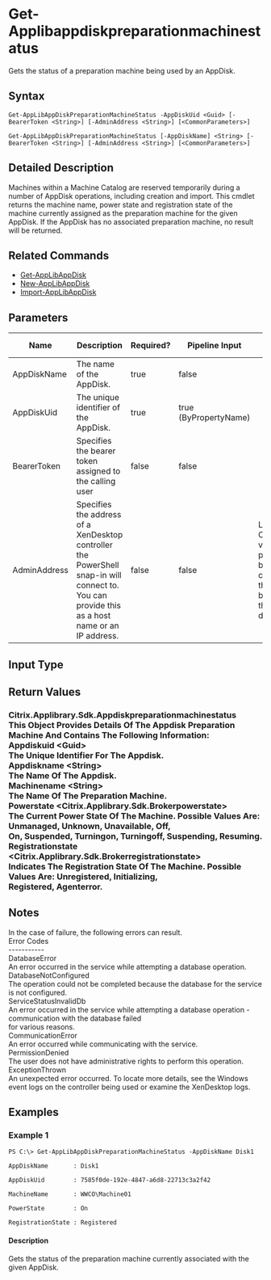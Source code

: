 ﻿
# Get-Applibappdiskpreparationmachinestatus
Gets the status of a preparation machine being used by an AppDisk.
## Syntax
```
Get-AppLibAppDiskPreparationMachineStatus -AppDiskUid <Guid> [-BearerToken <String>] [-AdminAddress <String>] [<CommonParameters>]

Get-AppLibAppDiskPreparationMachineStatus [-AppDiskName] <String> [-BearerToken <String>] [-AdminAddress <String>] [<CommonParameters>]
```
## Detailed Description
Machines within a Machine Catalog are reserved temporarily during a number of AppDisk operations, including creation and import. This cmdlet returns the machine name, power state and registration state of the machine currently assigned as the preparation machine for the given AppDisk. If the AppDisk has no associated preparation machine, no result will be returned.


## Related Commands

* [Get-AppLibAppDisk](./Get-AppLibAppDisk/)
* [New-AppLibAppDisk](./New-AppLibAppDisk/)
* [Import-AppLibAppDisk](./Import-AppLibAppDisk/)
## Parameters
| Name   | Description | Required? | Pipeline Input | Default Value |
| --- | --- | --- | --- | --- |
| AppDiskName | The name of the AppDisk. | true | false |  |
| AppDiskUid | The unique identifier of the AppDisk. | true | true (ByPropertyName) |  |
| BearerToken | Specifies the bearer token assigned to the calling user | false | false |  |
| AdminAddress | Specifies the address of a XenDesktop controller the PowerShell snap-in will connect to. You can provide this as a host name or an IP address. | false | false | Localhost. Once a value is provided by any cmdlet, this value becomes the default. |

## Input Type

### 

## Return Values

### Citrix.Applibrary.Sdk.Appdiskpreparationmachinestatus<br>          This Object Provides Details Of The Appdisk Preparation Machine And Contains The Following Information:<br>          Appdiskuid &lt;Guid&gt;<br>          The Unique Identifier For The Appdisk.<br>          Appdiskname &lt;String&gt;<br>          The Name Of The Appdisk.<br>          Machinename &lt;String&gt;<br>          The Name Of The Preparation Machine.<br>          Powerstate &lt;Citrix.Applibrary.Sdk.Brokerpowerstate&gt;<br>          The Current Power State Of The Machine. Possible Values Are: Unmanaged, Unknown, Unavailable, Off,<br>          On, Suspended, Turningon, Turningoff, Suspending, Resuming.<br>          Registrationstate &lt;Citrix.Applibrary.Sdk.Brokerregistrationstate&gt;<br>          Indicates The Registration State Of The Machine. Possible Values Are: Unregistered, Initializing,<br>          Registered, Agenterror.

## Notes
In the case of failure, the following errors can result.<br>    Error Codes<br>    -----------<br>    DatabaseError<br>    An error occurred in the service while attempting a database operation.<br>    DatabaseNotConfigured<br>    The operation could not be completed because the database for the service is not configured.<br>    ServiceStatusInvalidDb<br>    An error occurred in the service while attempting a database operation - communication with the database failed<br>    for various reasons.<br>    CommunicationError<br>    An error occurred while communicating with the service.<br>    PermissionDenied<br>    The user does not have administrative rights to perform this operation.<br>    ExceptionThrown<br>    An unexpected error occurred.  To locate more details, see the Windows event logs on the controller being used or examine the XenDesktop logs.
## Examples

### Example 1
```
PS C:\> Get-AppLibAppDiskPreparationMachineStatus -AppDiskName Disk1

AppDiskName       : Disk1

AppDiskUid        : 7585f0de-192e-4847-a6d8-22713c3a2f42

MachineName       : WWCO\Machine01

PowerState        : On

RegistrationState : Registered
```
#### Description
Gets the status of the preparation machine currently associated with the given AppDisk.
